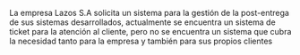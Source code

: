 La empresa Lazos S.A solicita un sistema para la gestión de la post-entrega de sus sistemas desarrollados, actualmente se encuentra un sistema de ticket para la atención al cliente, pero no se encuentra un sistema que cubra la necesidad tanto para la empresa y también para sus propios clientes